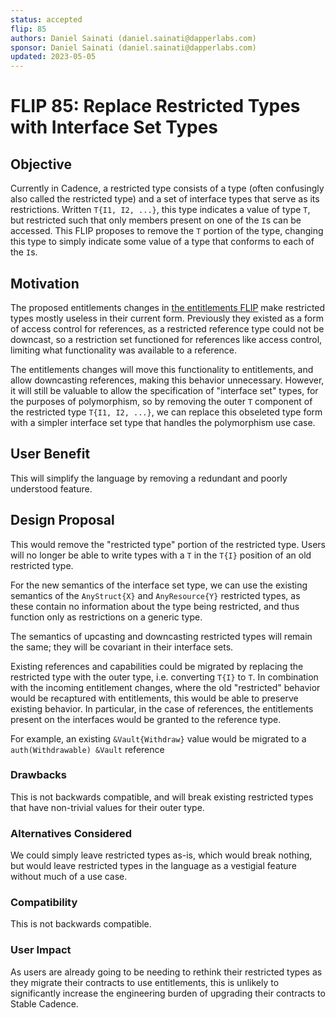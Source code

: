 ```yaml
---
status: accepted 
flip: 85
authors: Daniel Sainati (daniel.sainati@dapperlabs.com)
sponsor: Daniel Sainati (daniel.sainati@dapperlabs.com)
updated: 2023-05-05
---
```


# FLIP 85: Replace Restricted Types with Interface Set Types

## Objective

Currently in Cadence, a restricted type consists of a type (often confusingly also called
the restricted type) and a set of interface types that serve as its restrictions. Written `T{I1, I2, ...}`,
this type indicates a value of type `T`, but restricted such that only members present on one of the `I`s
can be accessed. This FLIP proposes to remove the `T` portion of the type, changing this type to simply
indicate some value of a type that conforms to each of the `I`s.  

## Motivation

The proposed entitlements changes in [the entitlements FLIP](https://github.com/onflow/flips/pull/54) make
restricted types mostly useless in their current form. Previously they existed as a form of access control for references,
as a restricted reference type could not be downcast, so a restriction set functioned for references like access control, 
limiting what functionality was available to a reference.

The entitlements changes will move this functionality to entitlements, and allow downcasting references, making 
this behavior unnecessary. However, it will still be valuable to allow the specification of "interface set" types, 
for the purposes of polymorphism, so by removing the outer `T` component of the restricted type `T{I1, I2, ...}`, we
can replace this obseleted type form with a simpler interface set type that handles the polymorphism use case. 

## User Benefit

This will simplify the language by removing a redundant and poorly understood feature. 

## Design Proposal

This would remove the "restricted type" portion of the restricted type. Users will no longer be able to write types with a `T` in 
the `T{I}` position of an old restricted type. 

For the new semantics of the interface set type, we can use the existing semantics of the `AnyStruct{X}` and `AnyResource{Y}` restricted types, 
as these contain no information about the type being restricted, and thus function only as restrictions on a generic type. 

The semantics of upcasting and downcasting restricted types will remain the same; they will be covariant in their interface sets. 

Existing references and capabilities could be migrated by replacing the restricted type with the outer type, i.e. converting `T{I}` to `T`. 
In combination with the incoming entitlement changes, where the old "restricted" behavior would be recaptured with entitlements, this would
be able to preserve existing behavior. In particular, in the case of references, the entitlements present on the interfaces would be granted to the
reference type. 

For example, an existing `&Vault{Withdraw}` value would be migrated to a `auth(Withdrawable) &Vault` reference

### Drawbacks

This is not backwards compatible, and will break existing restricted types that have non-trivial values for their outer type. 

### Alternatives Considered

We could simply leave restricted types as-is, which would break nothing, but would leave restricted types in the language
as a vestigial feature without much of a use case. 

### Compatibility

This is not backwards compatible.

### User Impact

As users are already going to be needing to rethink their restricted types as they migrate their contracts to use
entitlements, this is unlikely to significantly increase the engineering burden of upgrading their contracts to Stable
Cadence.

